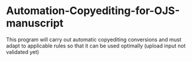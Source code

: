 # Automation-Copyediting-for-OJS-manuscript
This program will carry out automatic copyediting conversions and must adapt to applicable rules so that it can be used optimally (upload input not validated yet)
